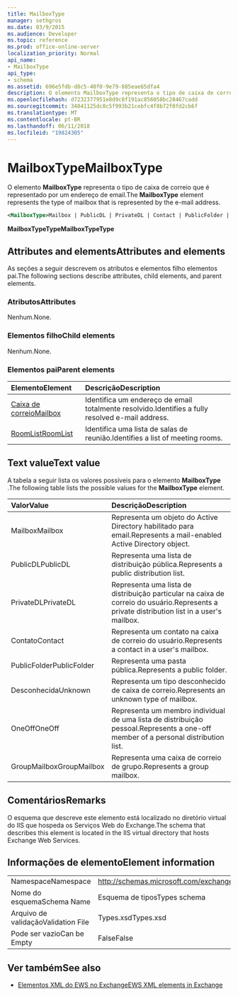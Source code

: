 ```yaml
---
title: MailboxType
manager: sethgros
ms.date: 03/9/2015
ms.audience: Developer
ms.topic: reference
ms.prod: office-online-server
localization_priority: Normal
api_name:
- MailboxType
api_type:
- schema
ms.assetid: 696e5fdb-d8c5-40f0-9e79-885eae65dfa4
description: O elemento MailboxType representa o tipo de caixa de correio que é representado por um endereço de email.
ms.openlocfilehash: d7232377951e8d9c8f191ac856058bc28467cadd
ms.sourcegitcommit: 34041125dc8c5f993b21cebfc4f8b72f0fd2cb6f
ms.translationtype: MT
ms.contentlocale: pt-BR
ms.lasthandoff: 06/11/2018
ms.locfileid: "19824305"
---
```

# <a name="mailboxtype"></a><span data-ttu-id="f2671-103">MailboxType</span><span class="sxs-lookup"><span data-stu-id="f2671-103">MailboxType</span></span>

<span data-ttu-id="f2671-104">O elemento **MailboxType** representa o tipo de caixa de correio que é representado por um endereço de email.</span><span class="sxs-lookup"><span data-stu-id="f2671-104">The **MailboxType** element represents the type of mailbox that is represented by the e-mail address.</span></span> 
  
```XML
<MailboxType>Mailbox | PublicDL | PrivateDL | Contact | PublicFolder | Unknown | OneOff | GroupMailbox</MailboxType>
```

<span data-ttu-id="f2671-105">**MailboxTypeType**</span><span class="sxs-lookup"><span data-stu-id="f2671-105">**MailboxTypeType**</span></span>

## <a name="attributes-and-elements"></a><span data-ttu-id="f2671-106">Attributes and elements</span><span class="sxs-lookup"><span data-stu-id="f2671-106">Attributes and elements</span></span>

<span data-ttu-id="f2671-107">As seções a seguir descrevem os atributos e elementos filho elementos pai.</span><span class="sxs-lookup"><span data-stu-id="f2671-107">The following sections describe attributes, child elements, and parent elements.</span></span>
  
### <a name="attributes"></a><span data-ttu-id="f2671-108">Atributos</span><span class="sxs-lookup"><span data-stu-id="f2671-108">Attributes</span></span>

<span data-ttu-id="f2671-109">Nenhum.</span><span class="sxs-lookup"><span data-stu-id="f2671-109">None.</span></span>
  
### <a name="child-elements"></a><span data-ttu-id="f2671-110">Elementos filho</span><span class="sxs-lookup"><span data-stu-id="f2671-110">Child elements</span></span>

<span data-ttu-id="f2671-111">Nenhum.</span><span class="sxs-lookup"><span data-stu-id="f2671-111">None.</span></span>
  
### <a name="parent-elements"></a><span data-ttu-id="f2671-112">Elementos pai</span><span class="sxs-lookup"><span data-stu-id="f2671-112">Parent elements</span></span>

|<span data-ttu-id="f2671-113">**Elemento**</span><span class="sxs-lookup"><span data-stu-id="f2671-113">**Element**</span></span>|<span data-ttu-id="f2671-114">**Descrição**</span><span class="sxs-lookup"><span data-stu-id="f2671-114">**Description**</span></span>|
|:-----|:-----|
|[<span data-ttu-id="f2671-115">Caixa de correio</span><span class="sxs-lookup"><span data-stu-id="f2671-115">Mailbox</span></span>](mailbox.md) <br/> |<span data-ttu-id="f2671-116">Identifica um endereço de email totalmente resolvido.</span><span class="sxs-lookup"><span data-stu-id="f2671-116">Identifies a fully resolved e-mail address.</span></span>  <br/> |
|[<span data-ttu-id="f2671-117">RoomList</span><span class="sxs-lookup"><span data-stu-id="f2671-117">RoomList</span></span>](roomlist.md) <br/> |<span data-ttu-id="f2671-118">Identifica uma lista de salas de reunião.</span><span class="sxs-lookup"><span data-stu-id="f2671-118">Identifies a list of meeting rooms.</span></span>  <br/> |
   
## <a name="text-value"></a><span data-ttu-id="f2671-119">Text value</span><span class="sxs-lookup"><span data-stu-id="f2671-119">Text value</span></span>

<span data-ttu-id="f2671-120">A tabela a seguir lista os valores possíveis para o elemento **MailboxType** .</span><span class="sxs-lookup"><span data-stu-id="f2671-120">The following table lists the possible values for the **MailboxType** element.</span></span> 
  
|<span data-ttu-id="f2671-121">**Valor**</span><span class="sxs-lookup"><span data-stu-id="f2671-121">**Value**</span></span>|<span data-ttu-id="f2671-122">**Descrição**</span><span class="sxs-lookup"><span data-stu-id="f2671-122">**Description**</span></span>|
|:-----|:-----|
|<span data-ttu-id="f2671-123">Mailbox</span><span class="sxs-lookup"><span data-stu-id="f2671-123">Mailbox</span></span>  <br/> |<span data-ttu-id="f2671-124">Representa um objeto do Active Directory habilitado para email.</span><span class="sxs-lookup"><span data-stu-id="f2671-124">Represents a mail-enabled Active Directory object.</span></span>  <br/> |
|<span data-ttu-id="f2671-125">PublicDL</span><span class="sxs-lookup"><span data-stu-id="f2671-125">PublicDL</span></span>  <br/> |<span data-ttu-id="f2671-126">Representa uma lista de distribuição pública.</span><span class="sxs-lookup"><span data-stu-id="f2671-126">Represents a public distribution list.</span></span>  <br/> |
|<span data-ttu-id="f2671-127">PrivateDL</span><span class="sxs-lookup"><span data-stu-id="f2671-127">PrivateDL</span></span>  <br/> |<span data-ttu-id="f2671-128">Representa uma lista de distribuição particular na caixa de correio do usuário.</span><span class="sxs-lookup"><span data-stu-id="f2671-128">Represents a private distribution list in a user's mailbox.</span></span>  <br/> |
|<span data-ttu-id="f2671-129">Contato</span><span class="sxs-lookup"><span data-stu-id="f2671-129">Contact</span></span>  <br/> |<span data-ttu-id="f2671-130">Representa um contato na caixa de correio do usuário.</span><span class="sxs-lookup"><span data-stu-id="f2671-130">Represents a contact in a user's mailbox.</span></span>  <br/> |
|<span data-ttu-id="f2671-131">PublicFolder</span><span class="sxs-lookup"><span data-stu-id="f2671-131">PublicFolder</span></span>  <br/> |<span data-ttu-id="f2671-132">Representa uma pasta pública.</span><span class="sxs-lookup"><span data-stu-id="f2671-132">Represents a public folder.</span></span>  <br/> |
|<span data-ttu-id="f2671-133">Desconhecida</span><span class="sxs-lookup"><span data-stu-id="f2671-133">Unknown</span></span>  <br/> |<span data-ttu-id="f2671-134">Representa um tipo desconhecido de caixa de correio.</span><span class="sxs-lookup"><span data-stu-id="f2671-134">Represents an unknown type of mailbox.</span></span>  <br/> |
|<span data-ttu-id="f2671-135">OneOff</span><span class="sxs-lookup"><span data-stu-id="f2671-135">OneOff</span></span>  <br/> |<span data-ttu-id="f2671-136">Representa um membro individual de uma lista de distribuição pessoal.</span><span class="sxs-lookup"><span data-stu-id="f2671-136">Represents a one-off member of a personal distribution list.</span></span>  <br/> |
|<span data-ttu-id="f2671-137">GroupMailbox</span><span class="sxs-lookup"><span data-stu-id="f2671-137">GroupMailbox</span></span>  <br/> |<span data-ttu-id="f2671-138">Representa uma caixa de correio de grupo.</span><span class="sxs-lookup"><span data-stu-id="f2671-138">Represents a group mailbox.</span></span>  <br/> |
   
## <a name="remarks"></a><span data-ttu-id="f2671-139">Comentários</span><span class="sxs-lookup"><span data-stu-id="f2671-139">Remarks</span></span>

<span data-ttu-id="f2671-140">O esquema que descreve este elemento está localizado no diretório virtual do IIS que hospeda os Serviços Web do Exchange.</span><span class="sxs-lookup"><span data-stu-id="f2671-140">The schema that describes this element is located in the IIS virtual directory that hosts Exchange Web Services.</span></span>
  
## <a name="element-information"></a><span data-ttu-id="f2671-141">Informações de elemento</span><span class="sxs-lookup"><span data-stu-id="f2671-141">Element information</span></span>

|||
|:-----|:-----|
|<span data-ttu-id="f2671-142">Namespace</span><span class="sxs-lookup"><span data-stu-id="f2671-142">Namespace</span></span>  <br/> |http://schemas.microsoft.com/exchange/services/2006/types  <br/> |
|<span data-ttu-id="f2671-143">Nome do esquema</span><span class="sxs-lookup"><span data-stu-id="f2671-143">Schema Name</span></span>  <br/> |<span data-ttu-id="f2671-144">Esquema de tipos</span><span class="sxs-lookup"><span data-stu-id="f2671-144">Types schema</span></span>  <br/> |
|<span data-ttu-id="f2671-145">Arquivo de validação</span><span class="sxs-lookup"><span data-stu-id="f2671-145">Validation File</span></span>  <br/> |<span data-ttu-id="f2671-146">Types.xsd</span><span class="sxs-lookup"><span data-stu-id="f2671-146">Types.xsd</span></span>  <br/> |
|<span data-ttu-id="f2671-147">Pode ser vazio</span><span class="sxs-lookup"><span data-stu-id="f2671-147">Can be Empty</span></span>  <br/> |<span data-ttu-id="f2671-148">False</span><span class="sxs-lookup"><span data-stu-id="f2671-148">False</span></span>  <br/> |
   
## <a name="see-also"></a><span data-ttu-id="f2671-149">Ver também</span><span class="sxs-lookup"><span data-stu-id="f2671-149">See also</span></span>

- [<span data-ttu-id="f2671-150">Elementos XML do EWS no Exchange</span><span class="sxs-lookup"><span data-stu-id="f2671-150">EWS XML elements in Exchange</span></span>](ews-xml-elements-in-exchange.md)


